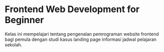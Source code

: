# Frontend Web Development for Beginner
Kelas ini mempelajari tentang pengenalan pemrograman website frontend bagi pemula dengan studi kasus landing page informasi jadwal pelajaran sekolah.
